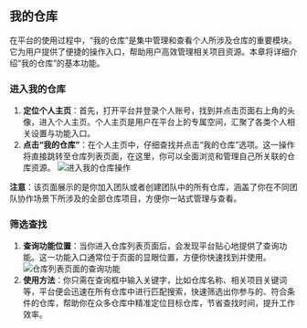 ## 我的仓库

在平台的使用过程中，“我的仓库”是集中管理和查看个人所涉及仓库的重要模块。它为用户提供了便捷的操作入口，帮助用户高效管理相关项目资源。本章将详细介绍“我的仓库”的基本功能。

### 进入我的仓库

1. **定位个人主页**：首先，打开平台并登录个人账号，找到并点击页面右上角的头像，进入个人主页。个人主页是用户在平台上的专属空间，汇聚了各类个人相关设置与功能入口。
2. **点击“我的仓库”**：在个人主页中，仔细查找并点击“我的仓库”选项。这一操作将直接跳转至仓库列表页面，在这里，你可以全面浏览和管理自己所关联的仓库资源。
   ![进入我的仓库操作](/portal/personal-my-repository.png)

**注意**：该页面展示的是你加入团队或者创建团队中的所有仓库，涵盖了你在不同团队协作场景下所涉及的全部仓库项目，方便你一站式管理与查看。

### 筛选查找

1. **查询功能位置**：当你进入仓库列表页面后，会发现平台贴心地提供了查询功能。这一功能入口通常位于页面的显眼位置，方便你快速找到并使用。
   ![仓库列表页面的查询功能](/portal/personal-my-repository2.png)
2. **使用方法**：你只需在查询框中输入关键字，比如仓库名称、相关项目关键词等，平台便会迅速在所有仓库中进行匹配搜索，快速筛选出你参与的、符合条件的仓库，帮助你在众多仓库中精准定位目标仓库，节省查找时间，提升工作效率。
